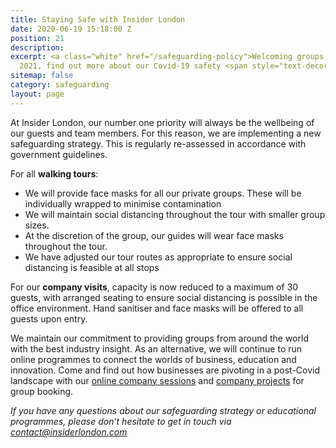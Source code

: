 ```yaml
---
title: Staying Safe with Insider London
date: 2020-06-19 15:18:00 Z
position: 21
description: 
excerpt: <a class="white" href="/safeguarding-policy">Welcoming groups from 17th May
  2021, find out more about our Covid-19 safety <span style="text-decoration:underline">here</span></a>.
sitemap: false
category: safeguarding
layout: page
---
```


At Insider London, our number one priority will always be the wellbeing of our guests and team members. For this reason, we are implementing a new safeguarding strategy. This is regularly re-assessed in accordance with government guidelines.

For all **walking tours**:

* We will provide face masks for all our private groups. These will be individually wrapped to minimise contamination
* We will maintain social distancing throughout the tour with smaller group sizes.
* At the discretion of the group, our guides will wear face masks throughout the tour.
* We have adjusted our tour routes as appropriate to ensure social distancing is feasible at all stops

For our **company visits**, capacity is now reduced to a maximum of 30 guests, with arranged seating to ensure social distancing is possible in the office environment. Hand sanitiser and face masks will be offered to all guests upon entry.

We maintain our commitment to providing groups from around the world with the best industry insight. As an alternative, we will continue to run online programmes to connect the worlds of business, education and innovation. Come and find out how businesses are pivoting in a post-Covid landscape with our [online company sessions](https://www.insiderlondon.com/online-education/online-company-visits/) and [company projects](https://www.insiderlondon.com/online-education/virtual-internships/) for group booking.

*If you have any questions about our safeguarding strategy or educational programmes, please don’t hesitate to get in touch via [contact@insiderlondon.com](mailto:contact@insiderlondon.com)*